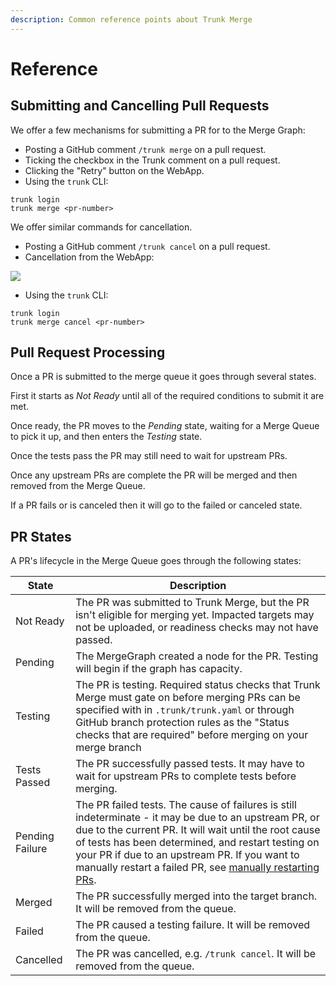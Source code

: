 ```yaml
---
description: Common reference points about Trunk Merge
---
```


# Reference

## Submitting and Cancelling Pull Requests

We offer a few mechanisms for submitting a PR for to the Merge Graph:

- Posting a GitHub comment `/trunk merge` on a pull request.
- Ticking the checkbox in the Trunk comment on a pull request.
- Clicking the "Retry" button on the WebApp.
- Using the `trunk` CLI:

```shell
trunk login
trunk merge <pr-number>
```

We offer similar commands for cancellation.

- Posting a GitHub comment `/trunk cancel` on a pull request.
- Cancellation from the WebApp:

![ ](https://682515401-files.gitbook.io/~/files/v0/b/gitbook-x-prod.appspot.com/o/spaces%2F61Ep9MrYBkJa0Yq3zS1s%2Fuploads%2FB3iNMFKaJcDI7DOso2cR%2Fimage.png?alt=media&token=016dc503-b4d9-43d0-b965-4931548c0a51)

- Using the `trunk` CLI:

```shell
trunk login
trunk merge cancel <pr-number>
```

## Pull Request Processing

Once a PR is submitted to the merge queue it goes through several states.

First it starts as _Not Ready_ until all of the required conditions to submit it are met.

Once ready, the PR moves to the _Pending_ state, waiting for a Merge Queue to pick it up, and then enters the _Testing_ state.

Once the tests pass the PR may still need to wait for upstream PRs.

Once any upstream PRs are complete the PR will be merged and then removed from the Merge Queue.

If a PR fails or is canceled then it will go to the failed or canceled state.

## PR States

A PR's lifecycle in the Merge Queue goes through the following states:

| State           | Description                                                                                                                                                                                                                                                                                                                                                                      |
| --------------- | -------------------------------------------------------------------------------------------------------------------------------------------------------------------------------------------------------------------------------------------------------------------------------------------------------------------------------------------------------------------------------- |
| Not Ready       | The PR was submitted to Trunk Merge, but the PR isn't eligible for merging yet. Impacted targets may not be uploaded, or readiness checks may not have passed.                                                                                                                                                                                                                   |
| Pending         | The MergeGraph created a node for the PR. Testing will begin if the graph has capacity.                                                                                                                                                                                                                                                                                          |
| Testing         | The PR is testing. Required status checks that Trunk Merge must gate on before merging PRs can be specified with in `.trunk/trunk.yaml` or through GitHub branch protection rules as the "Status checks that are required" before merging on your merge branch                                                                                                                   |
| Tests Passed    | The PR successfully passed tests. It may have to wait for upstream PRs to complete tests before merging.                                                                                                                                                                                                                                                                         |
| Pending Failure | The PR failed tests. The cause of failures is still indeterminate - it may be due to an upstream PR, or due to the current PR. It will wait until the root cause of tests has been determined, and restart testing on your PR if due to an upstream PR. If you want to manually restart a failed PR, see [manually restarting PRs](using-the-merge-ui.md#restarting-failed-prs). |
| Merged          | The PR successfully merged into the target branch. It will be removed from the queue.                                                                                                                                                                                                                                                                                            |
| Failed          | The PR caused a testing failure. It will be removed from the queue.                                                                                                                                                                                                                                                                                                              |
| Cancelled       | The PR was cancelled, e.g. `/trunk cancel`. It will be removed from the queue.                                                                                                                                                                                                                                                                                                   |
